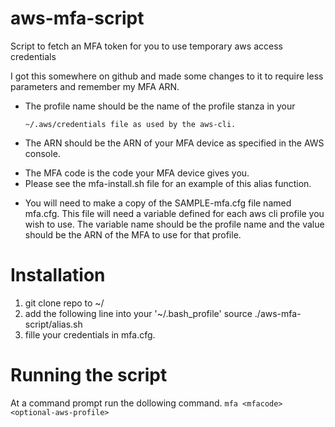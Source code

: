 # aws-mfa-script
Script to fetch an MFA token for you to use temporary aws access credentials

I got this somewhere on github and made some changes to it to require 
less parameters and remember my MFA ARN.  

  * The profile name should be the name of the profile stanza in your 
     ~~~~
     ~/.aws/credentials file as used by the aws-cli.
     ~~~~
  * The ARN should be the ARN of your MFA device as specified in the AWS console.
  - The MFA code is the code your MFA device gives you.
  - Please see the mfa-install.sh file for an example of this alias function.
  * You will need to make a copy of the SAMPLE-mfa.cfg file named mfa.cfg. This file will need a variable defined for each aws cli profile you wish to use. The variable name should be the profile name and the value should be the ARN of the MFA to use for that profile. 

# Installation
 1. git clone repo to ~/
 2. add the following line into your '~/.bash_profile' source ./aws-mfa-script/alias.sh
 3. fille your credentials in mfa.cfg.
 
# Running the script
At a command prompt run the dollowing command.
```mfa <mfacode> <optional-aws-profile>```
